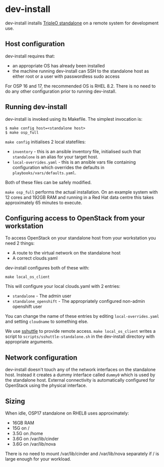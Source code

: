 # dev-install

dev-install installs [TripleO standalone](https://docs.openstack.org/project-deploy-guide/tripleo-docs/latest/deployment/standalone.html) on a remote system for development use.

## Host configuration

dev-install requires that:
* an appropriate OS has already been installed
* the machine running dev-install can SSH to the standalone host as either root or a user with passwordless sudo access

For OSP 16 and 17, the recommended OS is RHEL 8.2. There is no need to do any other configuration prior to running dev-install.

## Running dev-install

dev-install is invoked using its Makefile. The simplest invocation is:

```
$ make config host=<standalone host>
$ make osp_full
```

`make config` initialises 2 local statefiles:
* `inventory` - this is an ansible inventory file, initialised such that `standalone` is an alias for your target host.
* `local-overrides.yaml` - this is an ansible vars file containing configuration which overrides the defaults in `playbooks/vars/defaults.yaml`.

Both of these files can be safely modified.

`make osp_full` performs the actual installation. On an example system with 12 cores and 192GB RAM and running in a Red Hat data centre this takes approximately 65 minutes to execute.

## Configuring access to OpenStack from your workstation

To access OpenStack on your standalone host from your workstation you need 2 things:
* A route to the virtual network on the standalone host
* A correct clouds.yaml

dev-install configures both of these with:

```
make local_os_client
```

This will configure your local clouds.yaml with 2 entries:
* `standalone` - The admin user
* `standalone_openshift` - The appropriately configured non-admin openshift user

You can change the name of these entries by editing `local-overrides.yaml` and setting `cloudname` to something else.

We use [sshuttle](https://github.com/sshuttle/sshuttle) to provide remote access. `make local_os_client` writes a script to `scripts/sshuttle-standalone.sh` in the dev-install directory with appropriate arguments.

## Network configuration

dev-install doesn't touch any of the network interfaces on the standalone host. Instead it creates a dummy interface called `dummy0` which is used by the standalone host. External connectivity is automatically configured for OpenStack using the physical interface.

## Sizing

When idle, OSP17 standalone on RHEL8 uses approximately:
* 16GB RAM
* 15G on /
* 3.5G on /home
* 3.6G on /var/lib/cinder
* 3.6G on /var/lib/nova

There is no need to mount /var/lib/cinder and /var/lib/nova separately if / is large enough for your workload.
